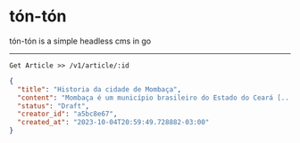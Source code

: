 # tón-tón
tón-tón is a simple headless cms in go

---

`Get Article >> /v1/article/:id`
```json
{
  "title": "Historia da cidade de Mombaça",
  "content": "Mombaça é um município brasileiro do Estado do Ceará [...]",
  "status": "Draft",
  "creator_id": "a5bc8e67",
  "created_at": "2023-10-04T20:59:49.728882-03:00"
}
```
